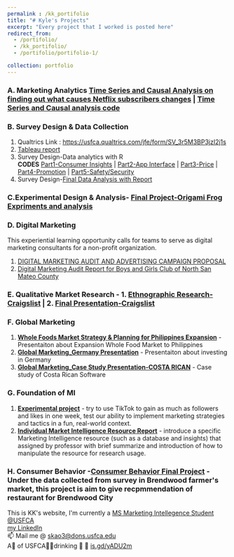 ```yaml
---
permalink : /kk_portifolio
title: "# Kyle's Projects"
excerpt: "Every project that I worked is posted here"
redirect_from: 
  - /portifolio/
  - /kk_portifolio/
  - /portifolio/portifolio-1/

collection: portfolio
---
```

### A. Marketing Analytics [Time Series and Causal Analysis on finding out what causes Netflix subscribers changes](https://github.com/kylekao/kylekao/blob/main/NETFLIX%20FINAL%20PROJECT.pdf) | [Time Series and Causal analysis code](https://github.com/kylekao/R/commit/50159a5930e0d1fd96af70f5524bca6ee865820e)

### B. Survey Design & Data Collection 
1. Qualtrics Link : <https://usfca.qualtrics.com/jfe/form/SV_3r5M3BP3jzI2j1s>
2. [Tableau report](https://github.com/kylekao/kylekao/blob/cce545884dbd02ac7752bcc505222bc5540ef7e1/Survey%20Design%20&%20Data%20Collection-Airbnb-Tableau.pdf)
3. Survey Design-Data analytics with R \
**CODES**
[Part1-Consumer Insights](https://github.com/kylekao/kylekao/blob/main/ci.R) |
[Part2-App Interface](https://github.com/kylekao/kylekao/blob/main/apps.R) |
[Part3-Price](https://github.com/kylekao/kylekao/blob/main/price.R) |
[Part4-Promotion](https://github.com/kylekao/kylekao/blob/main/promo.R) |
[Part5-Safety/Security](https://github.com/kylekao/kylekao/blob/main/SS.R)
4. Survey Design-[Final Data Analysis with Report](https://github.com/kylekao/kylekao/blob/4219e0aad366dd33553bb9df1199e3503ce8b162/Final%20Data%20Analysis%20with%20Report-Airbnb-Section1-Group3.pdf)


### C.Experimental Design & Analysis- **[Final Project-Origami Frog Expriments and analysis](https://github.com/kylekao/kylekao/blob/d8f446bb39c0536ab9957977247aa5d14fb48407/Experimental%20Design%20&%20Analysis-Final%20Project.pdf)**

### D. Digital Marketing
This experiential learning opportunity calls for teams to serve as digital marketing consultants for a non-profit organization.
1. [DIGITAL MARKETING AUDIT AND ADVERTISING CAMPAIGN PROPOSAL](https://github.com/kylekao/kylekao/blob/88e75b7e9b0c2ad03b95e3b6df6d78b521c1707c/Digital%20Marketing%20Campaign.pdf)
2. [Digital Marketing Audit Report for Boys and Girls Club of North San Mateo County](https://github.com/kylekao/kylekao/blob/88e75b7e9b0c2ad03b95e3b6df6d78b521c1707c/Yosemite-Digital%20Marketing%20Audit.pdf)

### E. Qualitative Market Research - 1. **[Ethnographic Research-Craigslist](https://github.com/kylekao/kylekao/blob/main/Qualitative%20Market%20Research_%20Ethnographic%20Research%20-%20Craigslist.pdf)** | 2. **[Final Presentation-Craigslist](https://github.com/kylekao/kylekao/blob/main/Qualitative%20Market%20Research_Final%20Presentation-%20Craigslist.pdf)**

### F. Global Marketing
1. **[Whole Foods Market Strategy & Planning for Philippines Expansion](https://github.com/kylekao/kylekao/blob/main/Global%20Marketing_Strategy%20Plan%20-Whole%20Foods%20Market%20in%20Philippines.pdf)** - Presentaiton about Expansion Whole Food Market to Philippines
2. **[Global Marketing_Germany Presentation](https://github.com/kylekao/kylekao/blob/main/Global%20Marketing_Germany%20Presentation.pdf)** - Presentaiton about investing in Germany
3. **[Global Marketing_Case Study Presentation-COSTA RICAN](https://github.com/kylekao/kylekao/blob/main/Global%20Marketing_Case%20Study%20Presentation-COSTA%20RICAN%20SW.pdf)** - Case study of Costa Rican Software

### G. Foundation of MI
1. **[Experimental project](https://github.com/kylekao/kylekao/blob/main/Foundation%20of%20MI-%20Experimental%20project_TikTok_Trickboysusfca.pdf)** - try to use TikTok to gain as much as followers and likes in one week, test our ability to implement marketing strategies and tactics in a fun, real-world context.
2. **[Individual Market Intelligence Resource Report](https://github.com/kylekao/kylekao/blob/main/Individual%20Market%20Intelligence%20Resource%20Presentation.pdf)** - introduce a specific Marketing Intelligence resource (such as a database and insights) that assigned by professor with brief summarize and introduction of how to manipulate the resource for research usage.

### H. Consumer Behavior -**[Consumer Behavior Final Project](https://github.com/kylekao/kylekao/blob/main/Consumer%20Behavior%20Final%20Project.pdf)** - Under the data collected from survey in Brendwood farmer's market, this project is aim to give recpmmendation of restaurant for Brendwood City  

This is KK's website, I'm currently a [MS Marketing Intellegence Student @USFCA](https://www.usfca.edu/management/programs/graduate/marketing-intelligence)\
<a href="https://www.linkedin.com/in/kyleskao/">my LinkedIn</a>\
📫 Mail me @ <a href="mailto:skao3@dons.usfca.edu">skao3@dons.usfca.edu</a>\
A🦕 of USFCA💛💚drinking 🍎 🧃 [is.gd/yADU2m](https://is.gd/yADU2m)

